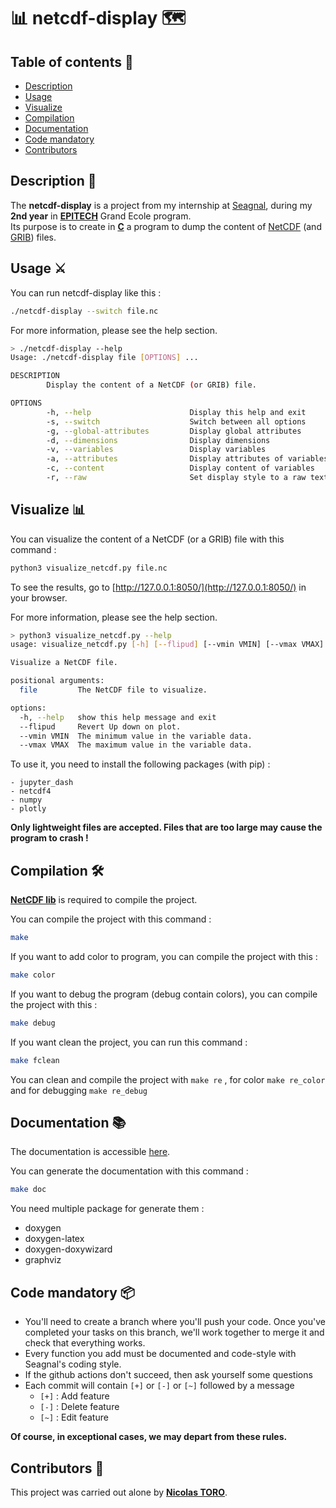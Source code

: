 # 📊 netcdf-display 🗺️


## Table of contents 📑
- [Description](https://github.com/toro-nicolas/netcdf-display/blob/main/README.md#description-)
- [Usage](https://github.com/toro-nicolas/netcdf-display/blob/main/README.md#usage-%EF%B8%8F)
- [Visualize](https://github.com/toro-nicolas/netcdf-display/blob/main/README.md#visualize-)
- [Compilation](https://github.com/toro-nicolas/netcdf-display/blob/main/README.md#compilation-%EF%B8%8F)
- [Documentation](https://github.com/toro-nicolas/netcdf-display/blob/main/README.md#documentation-)
- [Code mandatory](https://github.com/toro-nicolas/netcdf-display/blob/main/README.md#code-mandatory-)
- [Contributors](https://github.com/toro-nicolas/netcdf-display/blob/main/README.md#contributors-)


## Description 📝
The **netcdf-display** is a project from my internship at [Seagnal](https://www.seagnal.fr/), during my **2nd year** in [**EPITECH**](https://www.epitech.eu/) Grand Ecole program.  
Its purpose is to create in [**C**](https://en.wikipedia.org/wiki/C_(programming_language)) a program to dump the content of [NetCDF](https://en.wikipedia.org/wiki/NetCDF) (and [GRIB](https://en.wikipedia.org/wiki/GRIB)) files.


## Usage ⚔️
You can run netcdf-display like this :
```sh
./netcdf-display --switch file.nc
```

For more information, please see the help section.
```sh
> ./netcdf-display --help
Usage: ./netcdf-display file [OPTIONS] ...

DESCRIPTION
        Display the content of a NetCDF (or GRIB) file.

OPTIONS
        -h, --help                      Display this help and exit
        -s, --switch                    Switch between all options
        -g, --global-attributes         Display global attributes
        -d, --dimensions                Display dimensions
        -v, --variables                 Display variables
        -a, --attributes                Display attributes of variables
        -c, --content                   Display content of variables
        -r, --raw                       Set display style to a raw text
```

## Visualize 📊
You can visualize the content of a NetCDF (or a GRIB) file with this command :
```sh
python3 visualize_netcdf.py file.nc
```
To see the results, go to [http://127.0.0.1:8050/](http://127.0.0.1:8050/) in your browser.

For more information, please see the help section.
```sh
> python3 visualize_netcdf.py --help
usage: visualize_netcdf.py [-h] [--flipud] [--vmin VMIN] [--vmax VMAX] file

Visualize a NetCDF file.

positional arguments:
  file         The NetCDF file to visualize.

options:
  -h, --help   show this help message and exit
  --flipud     Revert Up down on plot.
  --vmin VMIN  The minimum value in the variable data.
  --vmax VMAX  The maximum value in the variable data.
```

To use it, you need to install the following packages (with pip) :
```
- jupyter_dash
- netcdf4
- numpy
- plotly
```

**Only lightweight files are accepted. Files that are too large may cause the program to crash !**


## Compilation 🛠️
[**NetCDF lib**](https://docs.unidata.ucar.edu/netcdf-c/current/) is required to compile the project.

You can compile the project with this command :
```sh
make
```

If you want to add color to program, you can compile the project with this :
```sh
make color 
```

If you want to debug the program (debug contain colors), you can compile the project with this :
```sh
make debug 
```

If you want clean the project, you can run this command :
```sh
make fclean
```

You can clean and compile the project with ```make re``` , for color ```make re_color```  and for debugging ```make re_debug```


## Documentation 📚
The documentation is accessible [here](https://toro-nicolas.github.io/netcdf-assembler/html/).

You can generate the documentation with this command :
```sh
make doc
```
You need multiple package for generate them :
- doxygen
- doxygen-latex
- doxygen-doxywizard
- graphviz


## Code mandatory 📦
- You'll need to create a branch where you'll push your code. Once you've completed your tasks on this branch, we'll work together to merge it and check that everything works.
- Every function you add must be documented and code-style with Seagnal's coding style.
- If the github actions don't succeed, then ask yourself some questions
- Each commit will contain ```[+]``` or ```[-]``` or ```[~]``` followed by a message
    - ```[+]``` : Add feature
    - ```[-]``` : Delete feature
    - ```[~]``` : Edit feature

**Of course, in exceptional cases, we may depart from these rules.**


## Contributors 👤
This project was carried out alone by [**Nicolas TORO**](https://github.com/toro-nicolas).
